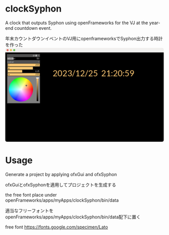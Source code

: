 # clockSyphon
A clock that outputs Syphon using openFrameworks for the VJ at the year-end countdown event. 

年末カウントダウンイベントのVJ用にopenframeworksでSyphon出力する時計を作った
![Image 1](clockSyphon.png)

# Usage

Generate a project by applying ofxGui and ofxSyphon

ofxGuiとofxSyphonを適用してプロジェクトを生成する


the free font place under openFrameworks/apps/myApps/clockSyphon/bin/data

適当なフリーフォントをopenFrameworks/apps/myApps/clockSyphon/bin/data配下に置く

free font https://fonts.google.com/specimen/Lato
